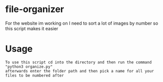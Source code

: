# file-organizer
For the website im working on I need to sort a lot of images by number so this script makes it easier

# Usage 
```
To use this script cd into the directory and then run the command "python3 organize.py"
afterwards enter the folder path and then pick a name for all your files to be numbered after
```
